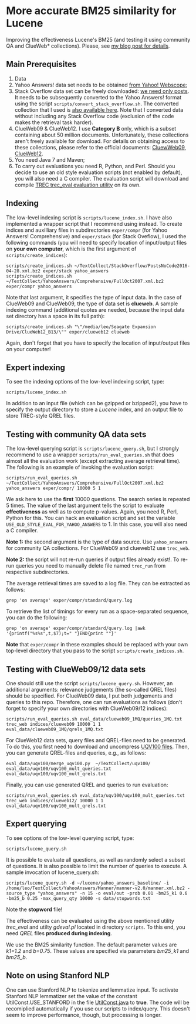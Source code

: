 More accurate BM25 similarity for Lucene
=================
Improving the effectiveness Lucene's BM25 (and testing it using community QA and ClueWeb* collections). Please, see [my blog post for details](http://searchivarius.org/blog/accurate-bm25-similarity-lucene-follow).

Main Prerequisites
-----------------------

1. Data
 1. Yahoo Answers! data set needs to be obtained [from Yahoo! Webscope](http://webscope.sandbox.yahoo.com/catalog.php?datatype=l);
 2. Stack Overflow data set can be freely downloaded: [we need only posts](https://archive.org/download/stackexchange/stackoverflow.com-Posts.7z). It needs to be subsequently converted to the Yahoo Answers! format using the script ``scripts/convert_stack_overflow.sh``. The converted collection that I used is [also available here](https://s3.amazonaws.com/RemoteDisk/TextCollections/StackExchange/StackOverflow/PostsNoCode2016-04-28.xml.bz2). Note that I converted data without including any Stack Overflow code (exclusion of the code makes the retrieval task harder).
 3. ClueWeb09 & ClueWeb12. I use **Category B** only, which is a subset containing about 50 million documents. Unfortunately, these collections aren't freely available for download. For details on obtaining access to these collections, please refer to the official documents: [CluewWeb09](http://lemurproject.org/clueweb09/index.php#Obtaining), [ClueWeb12](http://lemurproject.org/clueweb12/index.php#Obtaining).
2. You need Java 7 and Maven;
3. To carry out evaluations you need R, Python, and Perl. Should you decide to use an old style evaluation scripts (not enabled by default), you will also need a C compiler. The evaluation script will download and compile [TREC trec_eval evaluation utility](http://trec.nist.gov/trec_eval/) on its own.

Indexing
-----------------------

The low-level indexing script is ``scripts/lucene_index.sh``. I have also implemented a wrapper script that I recommend using instead. To create indices and auxilliary files in subdirectories ``exper/compr`` (for Yahoo Answers! Comprehensive) and ``exper/stack`` (for Stack Oveflow), I used the following commands (you will need to specify location of input/output files on **your own computer**, which is the first argument of ``scripts/create_indices``):
```
scripts/create_indices.sh ~/TextCollect/StackOverflow/PostsNoCode2016-04-28.xml.bz2 exper/stack yahoo_answers
scripts/create_indices.sh ~/TextCollect/YahooAnswers/Comprehensive/FullOct2007.xml.bz2 exper/compr yahoo_answers
```
Note that last argument, it specifies the type of input data. In the case of ClueWeb09 and ClueWeb09, the type of data set is **clueweb**. A sample indexing command (additional quotes are needed, because the input data set directory has a space in its full path):
```
scripts/create_indices.sh "\"/media/leo/Seagate Expansion Drive/ClueWeb12_B13/\"" exper/clueweb12 clueweb
```
Again, don't forget that you have to specify the location of input/output files on your computer!

Expert indexing 
------------------------

To see the indexing options of the low-level indexing script, type:
```
scripts/lucene_index.sh
```
In addition to an input file (which can be gzipped or bzipped2), you have to specify the output directory to store a *Lucene* index, and an output file to store TREC-style QREL files.


Testing with community QA data sets
-----------------------

The low-level querying script is ``scripts/lucene_query.sh``, but I strongly recommend to use a wrapper ``scripts/run_eval_queries.sh`` that does almost all the evaluation work (except extracting average retrieval time). The following is an example of invoking the evaluation script:
```
scripts/run_eval_queries.sh ~/TextCollect/YahooAnswers/Comprehensive/FullOct2007.xml.bz2 yahoo_answers exper/compr/ 10000 5 1
```
We ask here to use the **first** 10000 questions. The search series is repeated 5 times. The value of the last argument tells the script to evaluate **effectiveness** as well as to compute p-values. Again, you need R, Perl, Python for this. You can hack an evaluation script and set the variable ``USE_OLD_STYLE_EVAL_FOR_YAHOO_ANSWERS`` to 1. In this case, you will also need a C compiler.

**Note 1:** the second argument is the type of data source. Use ``yahoo_answers`` for community QA collections. For ClueWeb09 and clueweb12 use ``trec_web``.

**Note 2:** the script will not re-run queries if output files already exist!. To re-run queries you need to manually delete file named ``trec_run``
from respective subdirectories.

The average retrieval times are saved to a log file. They can be extracted as follows:
```
grep 'on average' exper/compr/standard/query.log
```
To retrieve the list of timings for every run as a space-separated sequence, you can do the following:
```
grep 'on average' exper/compr/standard/query.log |awk '{printf("%s%s",t,$7);t=" "}END{print ""}'
```
**Note** that ``exper/compr`` in these examples should be replaced with your own top-level directory that you pass to the script ``scripts/create_indices.sh``.

Testing with ClueWeb09/12 data sets
-----------------------
One should still use the script ``scripts/lucene_query.sh``. However, an additional arguments: relevance judgements (the so-called QREL files) should be specified. For ClueWeb09 data, I put both judgements and queries to this repo. Therefore, one can run evaluations as follows (don't forget to specify your own directories with ClueWeb09/12 indices):
```
scripts/run_eval_queries.sh eval_data/clueweb09_1MQ/queries_1MQ.txt trec_web indices/clueweb09 10000 1 1 eval_data/clueweb09_1MQ/qrels_1MQ.txt
```
For ClueWeb12 data sets, query files and QREL-files need to be generated. To do this, you first need to download and uncompress [UQV100 files](https://figshare.com/articles/_/3180694). Then, you can generate QREL-files and queries, e.g., as follows:
```
eval_data/uqv100/merge_uqv100.py  ~/TextCollect/uqv100/ eval_data/uqv100/uqv100_mult_queries.txt eval_data/uqv100/uqv100_mult_qrels.txt
```
Finally, you can use generated QREL and queries to run evaluation:
```
scripts/run_eval_queries.sh eval_data/uqv100/uqv100_mult_queries.txt trec_web indices/clueweb12/ 10000 1 1 eval_data/uqv100/uqv100_mult_qrels.txt 
```



Expert querying
-----------------------

To see options of the low-level querying script, type:
```
scripts/lucene_query.sh
```
It is possible to evaluate all questions, as well as randomly select a subset of questions. It is also possible to limit the number of queries to execute. A sample invocation of lucene_query.sh:
```
scripts/lucene_query.sh -d ~/lucene/yahoo_answers_baseline/ -i /home/leo/TextCollect/YahooAnswers/Manner/manner-v2.0/manner.xml.bz2 -source_type "yahoo_answers" -n 15 -o eval/out -prob 0.01 -bm25_k1 0.6 -bm25_b 0.25 -max_query_qty 10000 -s data/stopwords.txt
```
Note the **stopword** file!

The effectiveness can be evaluated using the above mentioned utility *trec_eval* and utilty *gdeval.pl* located in directory ``scripts``. To this end, you need *QREL* files **produced during indexing**. 

We use the BM25 similarity function. The default parameter values are *k1=1.2* and *b=0.75*. These values are specified via parameters *bm25_k1* and *bm25_b*. 

Note on using Stanford NLP
-----------------------

One can use Stanford NLP to tokenize and lemmatize input. To activate Stanford NLP lemmatizer set the value of the constant UtilConst.USE_STANFORD in the file [UtilConst.java](src/main/java/UtilConst.java#L33) to **true**. The code will be recomiplied automatically if you use our scripts to index/query. This doesn't seem to improve performance, though, but processing is longer.
